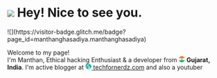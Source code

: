 <h1><img src="https://emojis.slackmojis.com/emojis/images/1531849430/4246/blob-sunglasses.gif?1531849430" width="30"/> Hey! Nice to see you.</h1>
![](https://visitor-badge.glitch.me/badge?page_id=manthanghasadiya.manthanghasadiya)

<p>Welcome to my page! </br> I'm Manthan, Ethical hacking Enthusiast & a developer from <img src="india.png" width="14"/> <b>Gujarat, India</b>. I'm active blogger at <a href="https://www.techfornerdz.com"><img src="worldwide.png" width="14"> techfornerdz.com</a> and also a youtuber </p>
